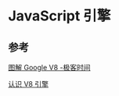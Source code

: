 # JavaScript 引擎


## 参考

[图解 Google V8 -极客时间](https://time.geekbang.org/column/intro/100048001?tab=catalog)

[认识 V8 引擎](https://zhuanlan.zhihu.com/p/27628685)